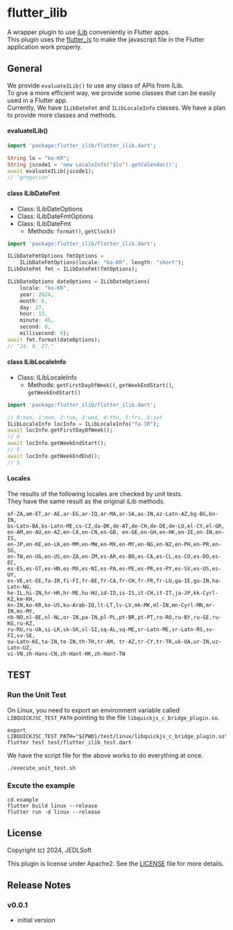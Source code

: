 # flutter_ilib

A wrapper plugin to use [iLib](https://github.com/iLib-js/iLib) conveniently in Flutter apps.  
This plugin uses the [flutter_js](https://pub.dev/packages/flutter_js) to make the javascript file in the Flutter application work properly.

## General
We provide `evaluateILib()` to use any class of APIs from ILib.  
To give a more efficient way, we provide some classes that can be easily used in a Flutter app.   
Currently, We have  `ILibDateFmt` and `ILibLocaleInfo` classes.
We have a plan to provide more classes and methods.  

#### evaluateILib() 
```dart
import 'package:flutter_ilib/flutter_ilib.dart';

String lo = "ko-KR";
String jscode1 = 'new LocaleInfo("$lo").getCalendar()';
await evaluateILib(jscode1);
// 'gregorian'
```

#### class ILibDateFmt
- Class: ILibDateOptions  
- Class: ILibDateFmtOptions  
- Class: ILibDateFmt
   - Methods:  `format()`, `getClock()`  

```dart
import 'package:flutter_ilib/flutter_ilib.dart';

ILibDateFmtOptions fmtOptions =
    ILibDateFmtOptions(locale: "ko-KR", length: "short");
ILibDateFmt fmt = ILibDateFmt(fmtOptions);

ILibDateOptions dateOptions = ILibDateOptions(
    locale: "ko-KR",
    year: 2024,
    month: 6,
    day: 27,
    hour: 13,
    minute: 45,
    second: 0,
    millisecond: 0);
await fmt.format(dateOptions);
// "24. 6. 27."
```

#### class ILibLocaleInfo
- Class: ILibLocaleInfo
   - Methods:  `getFirstDayOfWeek()`, `getWeekEndStart()`, `getWeekEndStart()` 

```dart
import 'package:flutter_ilib/flutter_ilib.dart';

// 0:sun, 1:mon, 2:tue, 3:wed, 4:thu, 5:fri, 6:sat
ILibLocaleInfo locInfo = ILibLocaleInfo("fa-IR");
await locInfo.getFirstDayOfWeek();
// 6
await locInfo.getWeekEndStart();
// 5
await locInfo.getWeekEndEnd();
// 5
```

#### Locales
The results of the following locales are checked by unit tests.  
They have the same result as the original iLib methods.
```
af-ZA,am-ET,ar-AE,ar-EG,ar-IQ,ar-MA,ar-SA,as-IN,az-Latn-AZ,bg-BG,bn-IN,    
bs-Latn-BA,bs-Latn-ME,cs-CZ,da-DK,de-AT,de-CH,de-DE,de-LU,el-CY,el-GR, 
en-AM,en-AU,en-AZ,en-CA,en-CN,en-GB, en-GE,en-GH,en-HK,en-IE,en-IN,en-IS,  
en-JP,en-KE,en-LK,en-MM,en-MW,en-MX,en-MY,en-NG,en-NZ,en-PH,en-PR,en-SG,  
en-TW,en-UG,en-US,en-ZA,en-ZM,es-AR,es-BO,es-CA,es-CL,es-CO,es-DO,es-EC,  
es-ES,es-GT,es-HN,es-MX,es-NI,es-PA,es-PE,es-PR,es-PY,es-SV,es-US,es-UY,  
es-VE,et-EE,fa-IR,fi-FI,fr-BE,fr-CA,fr-CH,fr-FR,fr-LU,ga-IE,gu-IN,ha-Latn-NG,  
he-IL,hi-IN,hr-HR,hr-ME,hu-HU,id-ID,is-IS,it-CH,it-IT,ja-JP,kk-Cyrl-KZ,km-KH,  
kn-IN,ko-KR,ko-US,ku-Arab-IQ,lt-LT,lv-LV,mk-MK,ml-IN,mn-Cyrl-MN,mr-IN,ms-MY,  
nb-NO,nl-BE,nl-NL,or-IN,pa-IN,pl-PL,pt-BR,pt-PT,ro-RO,ru-BY,ru-GE,ru-KG,ru-KZ,  
ru-RU,ru-UA,si-LK,sk-SK,sl-SI,sq-AL,sq-ME,sr-Latn-ME,sr-Latn-RS,sv-FI,sv-SE,  
sw-Latn-KE,ta-IN,te-IN,th-TH,tr-AM, tr-AZ,tr-CY,tr-TR,uk-UA,ur-IN,uz-Latn-UZ,  
vi-VN,zh-Hans-CN,zh-Hant-HK,zh-Hant-TW
```

## TEST
### Run the Unit Test
On Linux, you need to export an environment variable called `LIBQUICKJSC_TEST_PATH` pointing to the file `libquickjs_c_bridge_plugin.so`.

```
export LIBQUICKJSC_TEST_PATH="${PWD}/test/linux/libquickjs_c_bridge_plugin.so"
flutter test test/flutter_ilib_test.dart
```
We have the script file for the above works to do everything at once.

```
./execute_unit_test.sh
```

### Excute the example
```
cd example
flutter build linux --release
flutter run -d linux --release
```

## License

Copyright (c) 2024, JEDLSoft

This plugin is license under Apache2. See the [LICENSE](./LICENSE)
file for more details.

## Release Notes
### v0.0.1
- initial version